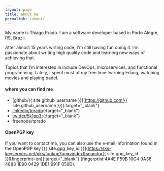 ```yaml
---
layout: page
title: about me
permalink: /about/
---
```


My name is Thiago Prado. I am a software developer based in Porto Alegre, RS, Brazil.

After almost 15 years writing code, I'm still having fun doing it. I'm passionate about writing high quality code and learning new ways of achieving that.

Topics that I’m interested in include DevOps, microservices, and functional programming. Lately, I spent most of my free time learning Erlang, watching movies and playing padel.

#### where you can find me

- [github/{{ site.github_username }}](https://github.com/{{ site.github_username }}){:target="_blank"}
- [linkedin/tprado](https://www.linkedin.com/in/tprado){:target="_blank"}
- [twitter/5k1pp3r](https://twitter.com/5k1pp3r){:target="_blank"}
- freenode/tprado

#### OpenPGP key

If you want to contact me, you can also use the e-mail information found in the OpenPGP key [{{ site.gpg_key_id }}](https://sks-keyservers.net/pks/lookup?op=vindex&search={{ site.gpg_key_id }}&fingerprint=on){:target="_blank"} (fingerprint 4A4E F59B 10C4 9A36 4883  1E90 0429 1DE1 991F 050D).
